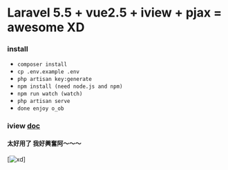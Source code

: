 # Laravel 5.5 + vue2.5 + iview + pjax = awesome XD

### install
- ``composer install``
- ``cp .env.example .env``
- ``php artisan key:generate``
- ``npm install (need node.js and npm)``
- ``npm run watch (watch)``
- ``php artisan serve``
- ``done enjoy o_ob``

### iview [doc](https://www.iviewui.com/docs/guide/introduce)

#### 太好用了 我好興奮阿～～～
[![xd](https://static.mengniang.org/common/thumb/c/c2/%E6%88%91%E5%A5%BD%E5%85%B4%E5%A5%8B%E5%91%80_original.jpg/250px-%E6%88%91%E5%A5%BD%E5%85%B4%E5%A5%8B%E5%91%80_original.jpg)]